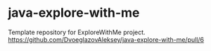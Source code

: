 # java-explore-with-me
Template repository for ExploreWithMe project.
https://github.com/DvoeglazovAleksey/java-explore-with-me/pull/6
